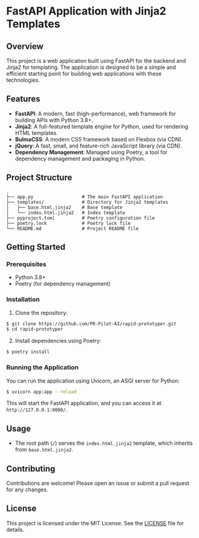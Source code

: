 # FastAPI Application with Jinja2 Templates

## Overview
This project is a web application built using FastAPI for the backend and Jinja2 for templating. The application is designed to be a simple and efficient starting point for building web applications with these technologies.

## Features
- **FastAPI**: A modern, fast (high-performance), web framework for building APIs with Python 3.8+.
- **Jinja2**: A full-featured template engine for Python, used for rendering HTML templates.
- **BulmaCSS**: A modern CSS framework based on Flexbox (via CDN).
- **jQuery**: A fast, small, and feature-rich JavaScript library (via CDN).
- **Dependency Management**: Managed using Poetry, a tool for dependency management and packaging in Python.

## Project Structure
```
.
├── app.py                  # The main FastAPI application
├── templates/              # Directory for Jinja2 templates
│   ├── base.html.jinja2    # Base template
│   └── index.html.jinja2   # Index template
├── pyproject.toml          # Poetry configuration file
├── poetry.lock             # Poetry lock file
└── README.md               # Project README file
```

## Getting Started

### Prerequisites
- Python 3.8+
- Poetry (for dependency management)

### Installation
1. Clone the repository:
```bash
$ git clone https://github.com/PR-Pilot-AI/rapid-prototyper.git
$ cd rapid-prototyper
```
2. Install dependencies using Poetry:
```bash
$ poetry install
```

### Running the Application
You can run the application using Uvicorn, an ASGI server for Python:
```bash
$ uvicorn app:app --reload
```
This will start the FastAPI application, and you can access it at `http://127.0.0.1:8000/`.

## Usage
- The root path (`/`) serves the `index.html.jinja2` template, which inherits from `base.html.jinja2`.

## Contributing
Contributions are welcome! Please open an issue or submit a pull request for any changes.

## License
This project is licensed under the MIT License. See the [LICENSE](LICENSE) file for details.
